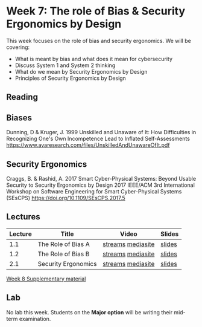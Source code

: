 # Week 7: The role of Bias & Security Ergonomics by Design

This week focuses on the role of bias and security ergonomics. We will be covering:

- What is meant by bias and what does it mean for cybersecurity
- Discuss System 1 and System 2 thinking
- What do we mean by Security Ergonomics by Design
- Principles of Security Ergonomics by Design

## Reading
## Biases
Dunning, D & Kruger, J. 1999
Unskilled and Unaware of It: How Difficulties in Recognizing One's Own Incompetence Lead to Inflated Self-Assessments
https://www.avaresearch.com/files/UnskilledAndUnawareOfIt.pdf


## Security Ergonomics 
Craggs, B. & Rashid, A. 2017
Smart Cyber-Physical Systems: Beyond Usable Security to Security Ergonomics by Design
2017 IEEE/ACM 3rd International Workshop on Software Engineering for Smart Cyber-Physical Systems (SEsCPS)
https://doi.org/10.1109/SEsCPS.2017.5



## Lectures

| Lecture | Title | Video | Slides |
|---------|-------|-------|--------|
| 1.1 | The Role of Bias A | [streams](https://uob-my.sharepoint.com/:v:/r/personal/kr17991_bristol_ac_uk/Documents/Stream%20Migrated%20Videos/COMS30038%20-%20Lecture%209%20Role%20of%20Bias%20Part%20A-20221114_061744.mp4?csf=1&web=1&e=xUQfdu&nav=eyJyZWZlcnJhbEluZm8iOnsicmVmZXJyYWxBcHAiOiJTdHJlYW1XZWJBcHAiLCJyZWZlcnJhbFZpZXciOiJTaGFyZURpYWxvZy1MaW5rIiwicmVmZXJyYWxBcHBQbGF0Zm9ybSI6IldlYiIsInJlZmVycmFsTW9kZSI6InZpZXcifX0%3D) [mediasite]() | [slides](slides/COMS20028-Lecture9-Bias_A.pdf) |
| 1.2 | The Role of Bias B | [streams](https://uob-my.sharepoint.com/:v:/r/personal/kr17991_bristol_ac_uk/Documents/Stream%20Migrated%20Videos/COMS30038%20-%20Lecture%209%20Role%20of%20Bias%20Part%20B-20221114_062144.mp4?csf=1&web=1&e=3seNF2&nav=eyJyZWZlcnJhbEluZm8iOnsicmVmZXJyYWxBcHAiOiJTdHJlYW1XZWJBcHAiLCJyZWZlcnJhbFZpZXciOiJTaGFyZURpYWxvZy1MaW5rIiwicmVmZXJyYWxBcHBQbGF0Zm9ybSI6IldlYiIsInJlZmVycmFsTW9kZSI6InZpZXcifX0%3D) [mediasite]() | [slides](slides/COMS20028-Lecture9-Bias_B.pdf) |
| 2.1 | Security Ergonomics| [streams](https://uob-my.sharepoint.com/:v:/r/personal/kr17991_bristol_ac_uk/Documents/Stream%20Migrated%20Videos/COMS30038%20-%20Lecture%2010%20Security%20Ergonomics%20by%20Design-20221114_061509.mp4?csf=1&web=1&e=SPoCo7&nav=eyJyZWZlcnJhbEluZm8iOnsicmVmZXJyYWxBcHAiOiJTdHJlYW1XZWJBcHAiLCJyZWZlcnJhbFZpZXciOiJTaGFyZURpYWxvZy1MaW5rIiwicmVmZXJyYWxBcHBQbGF0Zm9ybSI6IldlYiIsInJlZmVycmFsTW9kZSI6InZpZXcifX0%3D) [mediasite]() | [slides](slides/COMS30038-Lecture_10-Security_Ergonomics.pdf) |


[Week 8 Supplementary material](Week_8_Supplemental.txt)


## Lab

No lab this week. Students on the **Major option** will be writing their mid-term examination.
